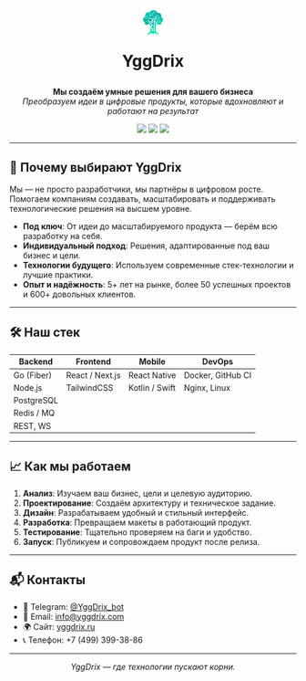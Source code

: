 

<h1 align="center"><img align="center" src="logo.png"  alt="Yggdrix logo"/> <p align="center" >YggDrix</p></h1>
<p align="center">
    <strong>Мы создаём умные решения для вашего бизнеса</strong><br/>
    <em>Преобразуем идеи в цифровые продукты, которые вдохновляют и работают на результат</em>
</p>

<p align="center">
    <a href="https://t.me/YggDrix_bot"><img src="https://img.shields.io/badge/Telegram-0088cc?style=for-the-badge&logo=telegram&logoColor=white" /></a>
    <a href="mailto:info@yggdrix.com"><img src="https://img.shields.io/badge/Email-info@yggdrix.com-blue?style=for-the-badge&logo=gmail&logoColor=white" /></a>
    <a href="https://yggdrix.ru"><img src="https://img.shields.io/badge/Website-yggdrix.ru-0b0b0b?style=for-the-badge&logo=google-chrome&logoColor=white" /></a>
</p>

---

## 🚀 Почему выбирают YggDrix

Мы — не просто разработчики, мы партнёры в цифровом росте. Помогаем компаниям создавать, масштабировать и поддерживать технологические решения на высшем уровне.

- **Под ключ**: От идеи до масштабируемого продукта — берём всю разработку на себя.
- **Индивидуальный подход**: Решения, адаптированные под ваш бизнес и цели.
- **Технологии будущего**: Используем современные стек-технологии и лучшие практики.
- **Опыт и надёжность**: 5+ лет на рынке, более 50 успешных проектов и 600+ довольных клиентов.

---

## 🛠 Наш стек

| Backend       | Frontend             | Mobile             | DevOps              |
|---------------|----------------------|--------------------|---------------------|
| Go (Fiber)    | React / Next.js      | React Native       | Docker, GitHub CI   |
| Node.js       | TailwindCSS          | Kotlin / Swift     | Nginx, Linux        |
| PostgreSQL    |                      |                    |                     |
| Redis / MQ    |                      |                    |                     |
| REST, WS      |                      |                    |                     |

---

## 📈 Как мы работаем

1. **Анализ**: Изучаем ваш бизнес, цели и целевую аудиторию.
2. **Проектирование**: Создаём архитектуру и техническое задание.
3. **Дизайн**: Разрабатываем удобный и стильный интерфейс.
4. **Разработка**: Превращаем макеты в работающий продукт.
5. **Тестирование**: Тщательно проверяем на баги и удобство.
6. **Запуск**: Публикуем и сопровождаем продукт после релиза.

---

## 📬 Контакты

- 💬 Telegram: [@YggDrix_bot](https://t.me/YggDrix_bot)
- 📩 Email: [info@yggdrix.com](mailto:info@yggdrix.com)
- 🌍 Сайт: [yggdrix.ru](https://yggdrix.ru)
- 📞 Телефон: +7 (499) 399-38-86

---

<p align="center">
    <em>YggDrix — где технологии пускают корни.</em>
</p>
